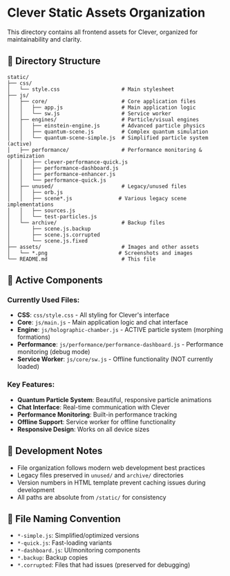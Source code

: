 # Clever Static Assets Organization

This directory contains all frontend assets for Clever, organized for maintainability and clarity.

## 📁 Directory Structure

```
static/
├── css/
│   └── style.css                    # Main stylesheet
├── js/
│   ├── core/                        # Core application files
│   │   ├── app.js                   # Main application logic
│   │   └── sw.js                    # Service worker
│   ├── engines/                     # Particle/visual engines
│   │   ├── einstein-engine.js       # Advanced particle physics
│   │   ├── quantum-scene.js         # Complex quantum simulation
│   │   └── quantum-scene-simple.js  # Simplified particle system (active)
│   ├── performance/                 # Performance monitoring & optimization
│   │   ├── clever-performance-quick.js
│   │   ├── performance-dashboard.js
│   │   ├── performance-enhancer.js
│   │   └── performance-quick.js
│   ├── unused/                      # Legacy/unused files
│   │   ├── orb.js
│   │   ├── scene*.js               # Various legacy scene implementations
│   │   ├── sources.js
│   │   └── test-particles.js
│   └── archive/                     # Backup files
│       ├── scene.js.backup
│       ├── scene.js.corrupted
│       └── scene.js.fixed
├── assets/                          # Images and other assets
│   └── *.png                       # Screenshots and images
└── README.md                        # This file
```

## 🚀 Active Components

### Currently Used Files:
- **CSS**: `css/style.css` - All styling for Clever's interface  
- **Core**: `js/main.js` - Main application logic and chat interface
- **Engine**: `js/holographic-chamber.js` - ACTIVE particle system (morphing formations)
- **Performance**: `js/performance/performance-dashboard.js` - Performance monitoring (debug mode)
- **Service Worker**: `js/core/sw.js` - Offline functionality (NOT currently loaded)

### Key Features:
- **Quantum Particle System**: Beautiful, responsive particle animations
- **Chat Interface**: Real-time communication with Clever
- **Performance Monitoring**: Built-in performance tracking
- **Offline Support**: Service worker for offline functionality
- **Responsive Design**: Works on all device sizes

## 🔧 Development Notes

- File organization follows modern web development best practices
- Legacy files preserved in `unused/` and `archive/` directories
- Version numbers in HTML template prevent caching issues during development
- All paths are absolute from `/static/` for consistency

## 📝 File Naming Convention

- `*-simple.js`: Simplified/optimized versions
- `*-quick.js`: Fast-loading variants  
- `*-dashboard.js`: UI/monitoring components
- `*.backup`: Backup copies
- `*.corrupted`: Files that had issues (preserved for debugging)

